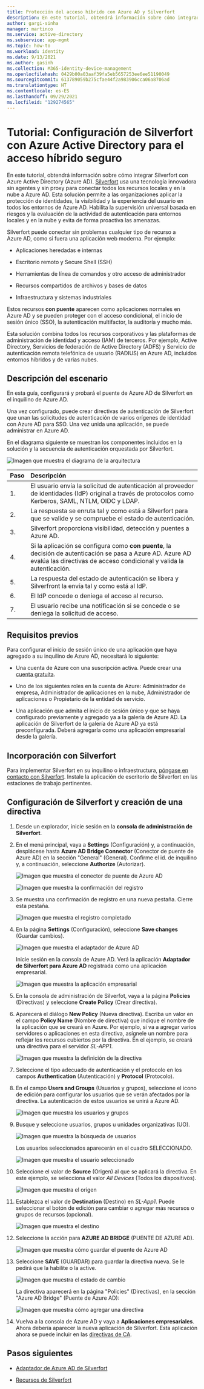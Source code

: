 ```yaml
---
title: Protección del acceso híbrido con Azure AD y Silverfort
description: En este tutorial, obtendrá información sobre cómo integrar Silverfort con Azure AD para el acceso híbrido seguro.
author: gargi-sinha
manager: martinco
ms.service: active-directory
ms.subservice: app-mgmt
ms.topic: how-to
ms.workload: identity
ms.date: 9/13/2021
ms.author: gasinh
ms.collection: M365-identity-device-management
ms.openlocfilehash: 0429b00a03aaf39fa5eb5657253ee6ee51190049
ms.sourcegitcommit: 613789059b275cfae44f2a983906cca06a8706ad
ms.translationtype: HT
ms.contentlocale: es-ES
ms.lasthandoff: 09/29/2021
ms.locfileid: "129274565"
---
```

# <a name="tutorial-configure-silverfort-with-azure-active-directory-for-secure-hybrid-access"></a>Tutorial: Configuración de Silverfort con Azure Active Directory para el acceso híbrido seguro

En este tutorial, obtendrá información sobre cómo integrar Silverfort con Azure Active Directory (Azure AD). [Silverfort](https://www.silverfort.com/) usa una tecnología innovadora sin agentes y sin proxy para conectar todos los recursos locales y en la nube a Azure AD. Esta solución permite a las organizaciones aplicar la protección de identidades, la visibilidad y la experiencia del usuario en todos los entornos de Azure AD. Habilita la supervisión universal basada en riesgos y la evaluación de la actividad de autenticación para entornos locales y en la nube y evita de forma proactiva las amenazas.  

Silverfort puede conectar sin problemas cualquier tipo de recurso a Azure AD, como si fuera una aplicación web moderna. Por ejemplo:

- Aplicaciones heredadas e internas

- Escritorio remoto y Secure Shell (SSH)

- Herramientas de línea de comandos y otro acceso de administrador

- Recursos compartidos de archivos y bases de datos

- Infraestructura y sistemas industriales

Estos recursos **con puente** aparecen como aplicaciones normales en Azure AD y se pueden proteger con el acceso condicional, el inicio de sesión único (SSO), la autenticación multifactor, la auditoría y mucho más.

Esta solución combina todos los recursos corporativos y las plataformas de administración de identidad y acceso (IAM) de terceros. Por ejemplo, Active Directory, Servicios de federación de Active Directory (ADFS) y Servicio de autenticación remota telefónica de usuario (RADIUS) en Azure AD, incluidos entornos híbridos y de varias nubes.

## <a name="scenario-description"></a>Descripción del escenario

En esta guía, configurará y probará el puente de Azure AD de Silverfort en el inquilino de Azure AD.

Una vez configurado, puede crear directivas de autenticación de Silverfort que unan las solicitudes de autenticación de varios orígenes de identidad con Azure AD para SSO. Una vez unida una aplicación, se puede administrar en Azure AD.

En el diagrama siguiente se muestran los componentes incluidos en la solución y la secuencia de autenticación orquestada por Silverfort.

![Imagen que muestra el diagrama de la arquitectura](./media/silverfort-azure-ad-integration/silverfort-architecture-diagram.png)

| Paso | Descripción|
|:---------|:------------|
| 1. | El usuario envía la solicitud de autenticación al proveedor de identidades (IdP) original a través de protocolos como Kerberos, SAML, NTLM, OIDC y LDAP.|
| 2. | La respuesta se enruta tal y como está a Silverfort para que se valide y se compruebe el estado de autenticación.|
| 3. | Silverfort proporciona visibilidad, detección y puentes a Azure AD.|
| 4. | Si la aplicación se configura como **con puente**, la decisión de autenticación se pasa a Azure AD. Azure AD evalúa las directivas de acceso condicional y valida la autenticación.|
| 5. | La respuesta del estado de autenticación se libera y Silverfront la envía tal y como está al IdP. |
| 6.| El IdP concede o deniega el acceso al recurso.|
| 7. | El usuario recibe una notificación si se concede o se deniega la solicitud de acceso. |

## <a name="prerequisites"></a>Requisitos previos

Para configurar el inicio de sesión único de una aplicación que haya agregado a su inquilino de Azure AD, necesitará lo siguiente:

- Una cuenta de Azure con una suscripción activa. Puede crear una [cuenta gratuita](https://azure.microsoft.com/free/?WT.mc_id=A261C142F).

- Uno de los siguientes roles en la cuenta de Azure: Administrador de empresa, Administrador de aplicaciones en la nube, Administrador de aplicaciones o Propietario de la entidad de servicio.

- Una aplicación que admita el inicio de sesión único y que se haya configurado previamente y agregado ya a la galería de Azure AD. La aplicación de Silverfort de la galería de Azure AD ya está preconfigurada. Deberá agregarla como una aplicación empresarial desde la galería.

## <a name="onboard-with-silverfort"></a>Incorporación con Silverfort

Para implementar Silverfort en su inquilino o infraestructura, [póngase en contacto con Silverfort](https://www.silverfort.com/). Instale la aplicación de escritorio de Silverfort en las estaciones de trabajo pertinentes.

## <a name="configure-silverfort-and-create-a-policy"></a>Configuración de Silverfort y creación de una directiva

1. Desde un explorador, inicie sesión en la **consola de administración de Silverfort**.

2. En el menú principal, vaya a **Settings** (Configuración) y, a continuación, desplácese hasta **Azure AD Bridge Connector** (Conector de puente de Azure AD) en la sección "General" (General). Confirme el id. de inquilino y, a continuación, seleccione **Authorize** (Autorizar).

   ![Imagen que muestra el conector de puente de Azure AD](./media/silverfort-azure-ad-integration/azure-ad-bridge-connector.png)

   ![Imagen que muestra la confirmación del registro](./media/silverfort-azure-ad-integration/grant-permission.png)

3. Se muestra una confirmación de registro en una nueva pestaña. Cierre esta pestaña.

   ![Imagen que muestra el registro completado](./media/silverfort-azure-ad-integration/registration-completed.png)

4. En la página **Settings** (Configuración), seleccione **Save changes** (Guardar cambios).

   ![Imagen que muestra el adaptador de Azure AD](./media/silverfort-azure-ad-integration/silverfort-azure-ad-adapter.png)

    Inicie sesión en la consola de Azure AD. Verá la aplicación **Adaptador de Silverfort para Azure AD** registrada como una aplicación empresarial.

   ![Imagen que muestra la aplicación empresarial](./media/silverfort-azure-ad-integration/enterprise-application.png)

5. En la consola de administración de Silverfot, vaya a la página **Policies** (Directivas) y seleccione **Create Policy** (Crear directiva).

6. Aparecerá el diálogo **New Policy** (Nueva directiva). Escriba un valor en el campo **Policy Name** (Nombre de directiva) que indique el nombre de la aplicación que se creará en Azure. Por ejemplo, si va a agregar varios servidores o aplicaciones en esta directiva, asígnele un nombre para reflejar los recursos cubiertos por la directiva. En el ejemplo, se creará una directiva para el servidor *SL-APP1*.

   ![Imagen que muestra la definición de la directiva](./media/silverfort-azure-ad-integration/define-policy.png)

7. Seleccione el tipo adecuado de autenticación y el protocolo en los campos **Authentication** (Autenticación) y **Protocol** (Protocolo).

8. En el campo **Users and Groups** (Usuarios y grupos), seleccione el icono de edición para configurar los usuarios que se verán afectados por la directiva. La autenticación de estos usuarios se unirá a Azure AD.

   ![Imagen que muestra los usuarios y grupos](./media/silverfort-azure-ad-integration/user-groups.png)

9. Busque y seleccione usuarios, grupos u unidades organizativas (UO).

   ![Imagen que muestra la búsqueda de usuarios](./media/silverfort-azure-ad-integration/search-users.png)

   Los usuarios seleccionados aparecerán en el cuadro SELECCIONADO.

   ![Imagen que muestra el usuario seleccionado](./media/silverfort-azure-ad-integration/select-user.png)

10. Seleccione el valor de **Source** (Origen) al que se aplicará la directiva. En este ejemplo, se selecciona el valor *All Devices* (Todos los dispositivos).

    ![Imagen que muestra el origen](./media/silverfort-azure-ad-integration/source.png)

11. Establezca el valor de **Destination** (Destino) en *SL-App1*. Puede seleccionar el botón de edición para cambiar o agregar más recursos o grupos de recursos (opcional).

    ![Imagen que muestra el destino](./media/silverfort-azure-ad-integration/destination.png)

12. Seleccione la acción para **AZURE AD BRIDGE** (PUENTE DE AZURE AD).

    ![Imagen que muestra cómo guardar el puente de Azure AD](./media/silverfort-azure-ad-integration/save-azure-ad-bridge.png)

13. Seleccione **SAVE** (GUARDAR) para guardar la directiva nueva. Se le pedirá que la habilite o la active.

    ![Imagen que muestra el estado de cambio](./media/silverfort-azure-ad-integration/change-status.png)

    La directiva aparecerá en la página "Policies" (Directivas), en la sección "Azure AD Bridge" (Puente de Azure AD):

    ![Imagen que muestra cómo agregar una directiva](./media/silverfort-azure-ad-integration/add-policy.png)

14. Vuelva a la consola de Azure AD y vaya a **Aplicaciones empresariales**. Ahora debería aparecer la nueva aplicación de Silverfort. Esta aplicación ahora se puede incluir en las [directivas de CA](../authentication/tutorial-enable-azure-mfa.md?bc=/azure/active-directory/conditional-access/breadcrumb/toc.json&toc=/azure/active-directory/conditional-access/toc.json%23create-a-conditional-access-policy).

## <a name="next-steps"></a>Pasos siguientes

- [Adaptador de Azure AD de Silverfort](https://azuremarketplace.microsoft.com/marketplace/apps/aad.silverfortazureadadapter?tab=overview)

- [Recursos de Silverfort](https://www.silverfort.com/resources/)
